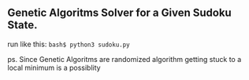 ## Genetic Algoritms Solver for a Given Sudoku State.

run like this: `bash$ python3 sudoku.py`

ps. Since Genetic Algoritms are randomized algorithm getting stuck
to a local minimum is a possiblity
